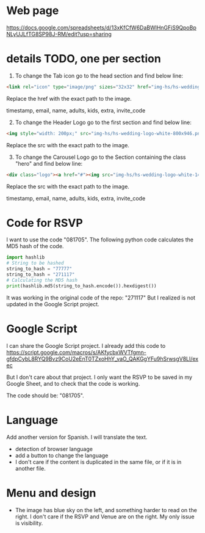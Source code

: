 # Web page

https://docs.google.com/spreadsheets/d/13xKfCfW6DaBWlHnGFiS9QpoBpNLyUJLfTG8SP98J-RM/edit?usp=sharing

# details TODO, one per section

1. To change the Tab icon go to the head section and find below line:
```html
<link rel="icon" type="image/png" sizes="32x32" href="img-hs/hs-wedding-logo-white-192x203.png">
```
Replace the href with the exact path to the image.

timestamp, email, name, adults, kids, extra, invite_code	

2. To change the Header Logo go to the first section and find below line:
```html
<img style="width: 200px;" src="img-hs/hs-wedding-logo-white-800x946.png">
```
Replace the src with the exact path to the image.

3. To change the Carousel Logo go to the Section containing the class "hero" and find below line:
```html
<div class="logo"><a href="#"><img src="img-hs/hs-wedding-logo-white-146x154.png" alt="Logo"></a></div>
```
Replace the src with the exact path to the image.

timestamp, email, name, adults, kids, extra, invite_code

# Code for RSVP

I want to use the code "081705". The following python code calculates the MD5 hash of the code.

```python
import hashlib
# String to be hashed
string_to_hash = "77777"
string_to_hash = "271117"
# Calculating the MD5 hash
print(hashlib.md5(string_to_hash.encode()).hexdigest())
```

It was working in the original code of the repo: "271117"
But I realized is not updated in the Google Script project.

# Google Script

I can share the Google Script project. I already add this code to 
https://script.google.com/macros/s/AKfycbxWVTfgmn-gfdpCybL8RYQ9Bvz9CoU2eEnT0TZxoHhY_vaO_QAKGgYFu9hSrwsgV8Ll/exec

But I don't care about that project. I only want the RSVP to be saved in my Google Sheet, and to check that the code is working.

The code should be: "081705".

# Language

Add another version for Spanish. I will translate the text.

- detection of browser language
- add a button to change the language
- I don't care if the content is duplicated in the same file, or if it is in another file.

# Menu and design

- The image has blue sky on the left, and something harder to read on the right.
I don't care if the RSVP and Venue are on the right. My only issue is visibility.


